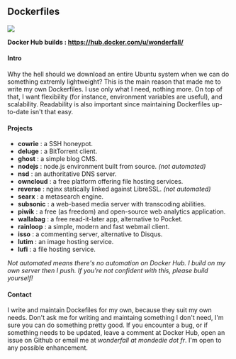 ## Dockerfiles

![](https://i.goopics.net/lA.png)

**Docker Hub builds : https://hub.docker.com/u/wonderfall/**

#### Intro
Why the hell should we download an entire Ubuntu system when we can do something extremly lightweight? This is the main reason that made me to write my own Dockerfiles. I use only what I need, nothing more. On top of that, I want flexibility (for instance, environment variables are useful), and scalability. Readability is also important since maintaining Dockerfiles up-to-date isn't that easy.

#### Projects
- **cowrie** : a SSH honeypot.
- **deluge** : a BitTorrent client.
- **ghost** : a simple blog CMS.
- **nodejs** : node.js environment built from source. *(not automated)*
- **nsd** : an authoritative DNS server.
- **owncloud** : a free platform offering file hosting services.
- **reverse** : nginx statically linked against LibreSSL. *(not automated)*
- **searx** : a metasearch engine.
- **subsonic** : a web-based media server with transcoding abilities.
- **piwik** : a free (as freedom) and open-source web analytics application.
- **wallabag** : a free read-it-later app, alternative to Pocket.
- **rainloop** : a simple, modern and fast webmail client.
- **isso** : a commenting server, alternative to Disqus.
- **lutim** : an image hosting service.
- **lufi** : a file hosting service.

*Not automated means there's no automation on Docker Hub. I build on my own server then I push. If you're not confident with this, please build yourself!*

#### Contact
I write and maintain Dockefiles for my own, because they suit my own needs. Don't ask me for writing and maintaing something I don't need, I'm sure you can do something pretty good. If you encounter a bug, or if something needs to be updated, leave a comment at Docker Hub, open an issue on Github or email me at *wonderfall at mondedie dot fr*. I'm open to any possible enhancement.
